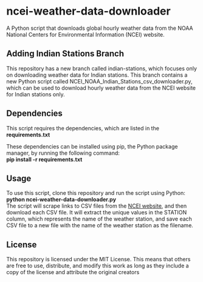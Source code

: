 # ncei-weather-data-downloader
A Python script that downloads global hourly weather data from the NOAA National Centers for Environmental Information (NCEI) website. 

## Adding Indian Stations Branch
This repository has a new branch called indian-stations, which focuses only on downloading weather data for Indian stations. This branch contains a new Python script called NCEI_NOAA_Indian_Stations_csv_downloader.py, which can be used to download hourly weather data from the NCEI website for Indian stations only.

## Dependencies
This script requires the dependencies, which are listed in the __requirements.txt__ 

These dependencies can be installed using pip, the Python package manager, by running the following command:<br>
__pip install -r requirements.txt__

## Usage
To use this script, clone this repository and run the script using Python:<br>
__python ncei-weather-data-downloader.py__
<br> The script will scrape links to CSV files from the [NCEI website](https://www.ncei.noaa.gov/data/global-hourly/access/2022/), and then download each CSV file. It will extract the unique values in the STATION column, which represents the name of the weather station, and save each CSV file to a new file with the name of the weather station as the filename.

## License
This repository is licensed under the MIT License. This means that others are free to use, distribute, and modify this work as long as they include a copy of the license and attribute the original creators

